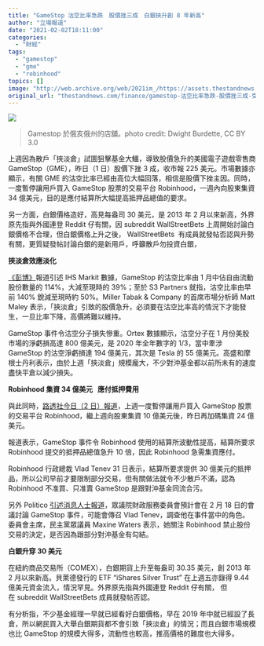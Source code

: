 ```yaml
---
title: "GameStop 沽空比率急跌　股價挫三成　白銀挾升創 8 年新高"
author: "立場報道"
date: "2021-02-02T18:11:00"
categories:
  - "財經"
tags:
  - "gamestop"
  - "gme"
  - "robinhood"
topics: []
image: "http://web.archive.org/web/2021im_/https://assets.thestandnews.com/media/photos/1024px-GameStop_store_Tower_City_Center_Cleveland_0diFY_fjDLbpz.jpg"
original_url: "thestandnews.com/finance/gamestop-沽空比率急跌-股價挫三成-受-reddit-仔追捧-白銀創-8-年新高"
---
```

![](http://web.archive.org/web/2021im_/https://assets.thestandnews.com/media/photos/1024px-GameStop_store_Tower_City_Center_Cleveland_0diFY_fjDLbpz.jpg)
> Gamestop 於俄亥俄州的店舖。photo credit: Dwight Burdette, CC BY 3.0

上週因為散戶「挾淡倉」試圖狙擊基金大鱷，導致股價急升的美國電子遊戲零售商 GameStop（GME），昨日（1 日）股價下挫 3 成，收市報 225 美元。市場數據亦顯示，有關 GME 的沽空比率已經由高位大幅回落，相信是股價下挫主因。同時，一度暫停讓用戶買入 GameStop 股票的交易平台 Robinhood，一週內向股東集資 34 億美元，目的是應付結算所大幅提高抵押品總值的要求。

另一方面，白銀價格造好，高見每盎司 30 美元，是 2013 年 2 月以來新高，外界原先指與外國連登 Reddit 仔有關，因 subreddit WallStreetBets 上周開始討論白銀價格不合理，但白銀價格上升之後， WallStreetBets  有成員就發帖否認與升勢有關，更質疑發帖討論白銀的是新用戶，呼籲散戶勿投資白銀，

**挾淡倉效應淡化**

[《彭博》](http://web.archive.org/web/20211229094803/https://www.bloomberg.com/news/articles/2021-02-01/gamestop-short-interest-plummets-in-a-sign-traders-are-covering)報道引述 IHS Markit 數據，GameStop 的沽空比率由 1 月中佔自由流動股份數量的 114%，大減至現時的 39%；至於 S3 Partners 就指，沽空比率由早前 140% 銳減至現時約 50%。Miller Tabak & Company 的首席市場分析師 Matt Maley 表示，「挾淡倉」引致的股價急升，必須要在沽空比率高的情況下才能發生，一旦比率下降，高價將難以維持。

GameStop 事件令沽空分子損失慘重。Ortex 數據顯示，沽空分子在 1 月份美股市場的淨虧損高達 800 億美元，是 2020 年全年數字的 1/3，當中牽涉 GameStop 的沽空淨虧損達 194 億美元，其次是 Tesla 的 55 億美元。高盛和摩根士丹利表示，由於上週「挾淡倉」規模龐大，不少對沖基金都以前所未有的速度盡快平倉以減少損失。

**Robinhood 集資 34 億美元   應付抵押費用**

與此同時，[路透社今日（2 日）報道](http://web.archive.org/web/20211229094803/https://cn.reuters.com/article/us-robinhood-funding/robinhood-raises-another-2-4-billion-from-investors-idUSKBN2A133R)，上週一度暫停讓用戶買入 GameStop 股票的交易平台 Robinhood，繼上週向股東集資 10 億美元後，昨日再加碼集資 24 億美元。

報道表示，GameStop 事件令 Robinhood 使用的結算所波動性提高，結算所要求 Robinhood 提交的抵押品總值急升 10 倍，因此 Robinhood 急需集資應付。

Robinhood 行政總裁 Vlad Tenev 31 日表示，結算所要求提供 30 億美元的抵押品，所以公司早前才要限制部分交易，但有關做法就令不少散戶不滿，認為 Robinhood 不准買、只准賣 GameStop 是跟對沖基金同流合污。

另外 Politico [引述消息人士報道](http://web.archive.org/web/20211229094803/https://www.politico.com/news/2021/02/01/robinhood-ceo-testify-maxine-waters-464491)，眾議院財政服務委員會預計會在 2 月 18 日的會議討論 GameStop 事件，可能會傳召 Vlad Tenev，調查他在事件當中的角色。委員會主席，民主黨眾議員 Maxine Waters 表示，她關注 Robinhood 禁止股份交易的決定，是否因為跟部分對沖基金有勾結。

**白銀升穿 30 美元**

在紐約商品交易所（COMEX），白銀期貨上升至每盎司 30.35 美元，創 2013 年 2 月以來新高。貝萊德發行的 ETF “iShares Silver Trust” 在上週五亦錄得 9.44 億美元資金流入，情況罕見。外界原先指與外國連登 Reddit 仔有關， 但在 subreddit WallStreetBets 成員就發帖否認。

有分析指，不少基金經理一早就已經看好白銀價格，早在 2019 年中就已經設了長倉，所以網民買入大舉白銀期貨都不會引致「挾淡倉」的情況；而且白銀市場規模也比 GameStop 的規模大得多，流動性也較高，推高價格的難度也大得多。